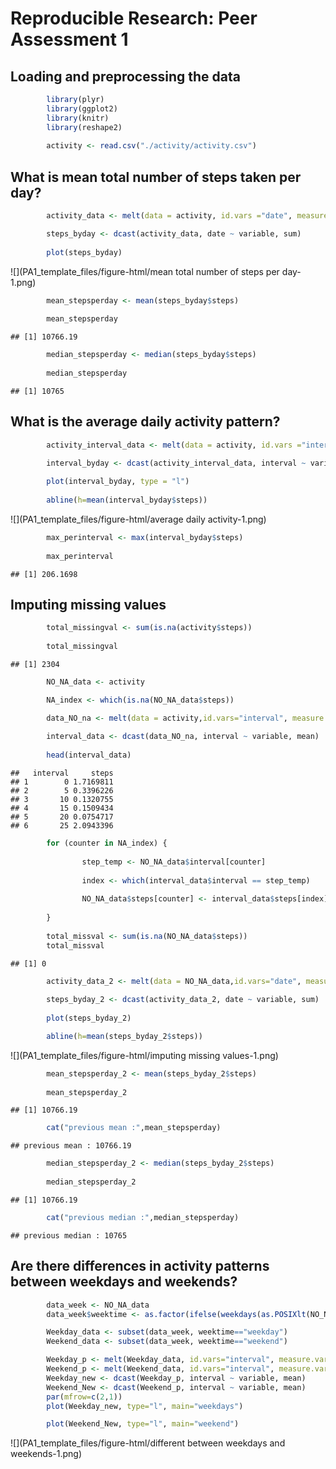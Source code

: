 # Reproducible Research: Peer Assessment 1


## Loading and preprocessing the data

```r
        library(plyr)
        library(ggplot2)
        library(knitr)
        library(reshape2)
        
        activity <- read.csv("./activity/activity.csv")
```



## What is mean total number of steps taken per day?

```r
        activity_data <- melt(data = activity, id.vars ="date", measure.vars = "steps", na.rm = TRUE)

        steps_byday <- dcast(activity_data, date ~ variable, sum)
        
        plot(steps_byday)
```

![](PA1_template_files/figure-html/mean total number of steps per day-1.png) 

```r
        mean_stepsperday <- mean(steps_byday$steps)
        
        mean_stepsperday
```

```
## [1] 10766.19
```

```r
        median_stepsperday <- median(steps_byday$steps)
        
        median_stepsperday
```

```
## [1] 10765
```



## What is the average daily activity pattern?

```r
        activity_interval_data <- melt(data = activity, id.vars ="interval", measure.vars = "steps", na.rm = TRUE)

        interval_byday <- dcast(activity_interval_data, interval ~ variable, mean)
        
        plot(interval_byday, type = "l")
        
        abline(h=mean(interval_byday$steps))
```

![](PA1_template_files/figure-html/average daily activity-1.png) 

```r
        max_perinterval <- max(interval_byday$steps)
        
        max_perinterval
```

```
## [1] 206.1698
```



## Imputing missing values

```r
        total_missingval <- sum(is.na(activity$steps))
        
        total_missingval
```

```
## [1] 2304
```

```r
        NO_NA_data <- activity

        NA_index <- which(is.na(NO_NA_data$steps))

        data_NO_na <- melt(data = activity,id.vars="interval", measure.vars="steps", na.rm= TRUE)
        
        interval_data <- dcast(data_NO_na, interval ~ variable, mean)
        
        head(interval_data)
```

```
##   interval     steps
## 1        0 1.7169811
## 2        5 0.3396226
## 3       10 0.1320755
## 4       15 0.1509434
## 5       20 0.0754717
## 6       25 2.0943396
```

```r
        for (counter in NA_index) {
    
                step_temp <- NO_NA_data$interval[counter]
        
                index <- which(interval_data$interval == step_temp)
        
                NO_NA_data$steps[counter] <- interval_data$steps[index]
        
        }
        
        total_missval <- sum(is.na(NO_NA_data$steps))
        total_missval
```

```
## [1] 0
```

```r
        activity_data_2 <- melt(data = NO_NA_data,id.vars="date", measure.vars="steps")
        
        steps_byday_2 <- dcast(activity_data_2, date ~ variable, sum)
        
        plot(steps_byday_2)

        abline(h=mean(steps_byday_2$steps))
```

![](PA1_template_files/figure-html/imputing missing values-1.png) 

```r
        mean_stepsperday_2 <- mean(steps_byday_2$steps)
        
        mean_stepsperday_2
```

```
## [1] 10766.19
```

```r
        cat("previous mean :",mean_stepsperday)
```

```
## previous mean : 10766.19
```

```r
        median_stepsperday_2 <- median(steps_byday_2$steps)
        
        median_stepsperday_2
```

```
## [1] 10766.19
```

```r
        cat("previous median :",median_stepsperday)
```

```
## previous median : 10765
```



## Are there differences in activity patterns between weekdays and weekends?
        
        

```r
        data_week <- NO_NA_data
        data_week$weektime <- as.factor(ifelse(weekdays(as.POSIXlt(NO_NA_data$date)) %in% c("Saturday","Sunday"),"weekend", "weekday"))

        Weekday_data <- subset(data_week, weektime=="weekday")
        Weekend_data <- subset(data_week, weektime=="weekend")

        Weekday_p <- melt(Weekday_data, id.vars="interval", measure.vars="steps")
        Weekend_p <- melt(Weekend_data, id.vars="interval", measure.vars="steps")
        Weekday_new <- dcast(Weekday_p, interval ~ variable, mean)
        Weekend_New <- dcast(Weekend_p, interval ~ variable, mean)
        par(mfrow=c(2,1)) 
        plot(Weekday_new, type="l", main="weekdays")

        plot(Weekend_New, type="l", main="weekend")
```

![](PA1_template_files/figure-html/different between weekdays and weekends-1.png) 
